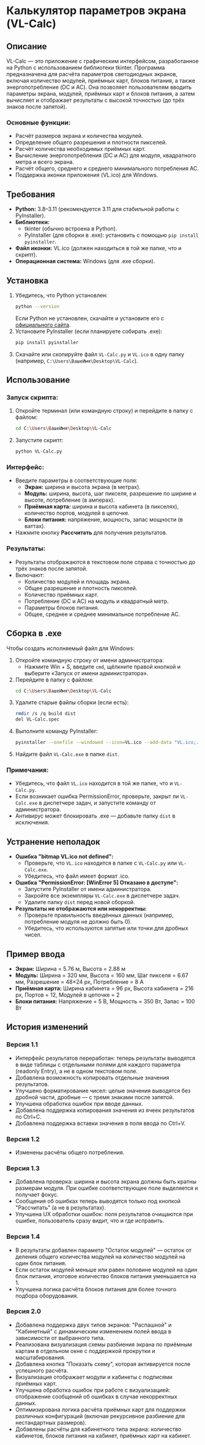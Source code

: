 # Калькулятор параметров экрана (VL-Calc)

## Описание
VL-Calc — это приложение с графическим интерфейсом, разработанное на Python с использованием библиотеки tkinter. Программа предназначена для расчёта параметров светодиодных экранов, включая количество модулей, приёмных карт, блоков питания, а также энергопотребление (DC и AC). Она позволяет пользователям вводить параметры экрана, модулей, приёмных карт и блоков питания, а затем вычисляет и отображает результаты с высокой точностью (до трёх знаков после запятой).

### Основные функции:
- Расчёт размеров экрана и количества модулей.
- Определение общего разрешения и плотности пикселей.
- Расчёт количества необходимых приёмных карт.
- Вычисление энергопотребления (DC и AC) для модуля, квадратного метра и всего экрана.
- Расчёт общего, среднего и среднего минимального потребления AC.
- Поддержка иконки приложения (VL.ico) для Windows.

## Требования
- **Python:** 3.8–3.11 (рекомендуется 3.11 для стабильной работы с PyInstaller).
- **Библиотеки:**
  - tkinter (обычно встроена в Python).
  - PyInstaller (для сборки в .exe): установить с помощью `pip install pyinstaller`.
- **Файл иконки:** VL.ico (должен находиться в той же папке, что и скрипт).
- **Операционная система:** Windows (для .exe сборки).

## Установка
1. Убедитесь, что Python установлен:
   ```bash
   python --version
   ```
   Если Python не установлен, скачайте и установите его с [официального сайта](https://www.python.org/downloads/).
2. Установите PyInstaller (если планируете собирать .exe):
   ```bash
   pip install pyinstaller
   ```
3. Скачайте или скопируйте файл `VL-Calc.py` и `VL.ico` в одну папку (например, `C:\Users\ВашеИмя\Desktop\VL-Calc`).

## Использование
### Запуск скрипта:
1. Откройте терминал (или командную строку) и перейдите в папку с файлом:
   ```bash
   cd C:\Users\ВашеИмя\Desktop\VL-Calc
   ```
2. Запустите скрипт:
   ```bash
   python VL-Calc.py
   ```

### Интерфейс:
- Введите параметры в соответствующие поля:
  - **Экран:** ширина и высота экрана (в метрах).
  - **Модуль:** ширина, высота, шаг пикселя, разрешение по ширине и высоте, потребление (в амперах).
  - **Приёмная карта:** ширина и высота кабинета (в пикселях), количество портов, модулей в цепочке.
  - **Блоки питания:** напряжение, мощность, запас мощности (в ваттах).
- Нажмите кнопку **Рассчитать** для получения результатов.

### Результаты:
- Результаты отображаются в текстовом поле справа с точностью до трёх знаков после запятой.
- Включают:
  - Количество модулей и площадь экрана.
  - Общее разрешение и плотность пикселей.
  - Количество приёмных карт.
  - Потребление (DC и AC) на модуль и квадратный метр.
  - Параметры блоков питания.
  - Общее, среднее и среднее минимальное потребление AC.

## Сборка в .exe
Чтобы создать исполняемый файл для Windows:
1. Откройте командную строку от имени администратора:
   - Нажмите Win + S, введите `cmd`, щёлкните правой кнопкой и выберите «Запуск от имени администратора».
2. Перейдите в папку с файлом:
   ```bash
   cd C:\Users\ВашеИмя\Desktop\VL-Calc
   ```
3. Удалите старые файлы сборки (если есть):
   ```bash
   rmdir /s /q build dist
   del VL-Calc.spec
   ```
4. Выполните команду PyInstaller:
   ```bash
   pyinstaller --onefile --windowed --icon=VL.ico --add-data "VL.ico;." VL-Calc.py
   ```
5. Найдите файл `VL-Calc.exe` в папке `dist`.

### Примечания:
- Убедитесь, что файл `VL.ico` находится в той же папке, что и `VL-Calc.py`.
- Если возникает ошибка PermissionError, проверьте, закрыт ли `VL-Calc.exe` в диспетчере задач, и запустите команду от администратора.
- Антивирус может блокировать .exe — добавьте папку `dist` в исключения.

## Устранение неполадок
- **Ошибка "bitmap VL.ico not defined":**
  - Проверьте, что `VL.ico` находится в папке с `VL-Calc.py` или `VL-Calc.exe`.
  - Убедитесь, что файл имеет формат .ico.
- **Ошибка "PermissionError: [WinError 5] Отказано в доступе":**
  - Запустите PyInstaller от имени администратора.
  - Закройте все экземпляры `VL-Calc.exe` в диспетчере задач.
  - Удалите папку `dist` перед новой сборкой.
- **Результаты не отображаются или некорректны:**
  - Проверьте правильность введённых данных (например, потребление модуля не должно быть 0).
  - Убедитесь, что используются запятые или точки для дробных чисел.

## Пример ввода
- **Экран:** Ширина = 5.76 м, Высота = 2.88 м
- **Модуль:** Ширина = 320 мм, Высота = 160 мм, Шаг пикселя = 6.67 мм, Разрешение = 48×24 px, Потребление = 8 А
- **Приёмная карта:** Ширина кабинета = 96 px, Высота кабинета = 216 px, Портов = 12, Модулей в цепочке = 2
- **Блоки питания:** Напряжение = 5 В, Мощность = 350 Вт, Запас = 100 Вт

## История изменений

### Версия 1.1
- Интерфейс результатов переработан: теперь результаты выводятся в виде таблицы с отдельными полями для каждого параметра (readonly Entry), а не в одном текстовом поле.
- Добавлена возможность копировать отдельные значения результатов.
- Улучшено форматирование чисел: целые значения выводятся без дробной части, дробные — с тремя знаками после запятой.
- Улучшена обработка ошибок при вводе данных.
- Добавлена поддержка копирования значения из ячеек результатов по Ctrl+C.
- Добавлена поддержка вставки значения в поля ввода по Ctrl+V.

### Версия 1.2
- Изменены расчёты общего потребления.

### Версия 1.3
- Добавлена проверка: ширина и высота экрана должны быть кратны размерам модуля. При ошибке соответствующее поле выделяется и получает фокус.
- Сообщения об ошибках теперь выводятся только под кнопкой "Рассчитать" (а не в результатах).
- Улучшена UX обработки ошибок: поля результатов очищаются при ошибке, пользователь сразу видит, что и где исправить.

### Версия 1.4
- В результаты добавлен параметр "Остаток модулей" — остаток от деления общего количества модулей на количество модулей на один блок питания.
- Если остаток модулей меньше или равен половине модулей на один блок питания, итоговое количество блоков питания уменьшается на 1.
- Улучшена логика расчёта блоков питания для более точного подбора оборудования.

### Версия 2.0
- Добавлена поддержка двух типов экранов: "Распашной" и "Кабинетный" с динамическим изменением полей ввода в зависимости от выбранного типа.
- Реализована визуализация схемы разбиения экрана по приёмным картам в отдельном окне с поддержкой прокрутки и масштабирования.
- Добавлена кнопка "Показать схему", которая активируется после успешного расчёта.
- Визуализация отображает модули и кабинеты  с подписями приёмных карт.
- Улучшена обработка ошибок при работе с визуализацией: отображение сообщений об ошибках в случае некорректных данных.
- Оптимизирована логика расчёта приёмных карт для поддержки различных конфигураций (включая рекурсивное разбиение для нестандартных размеров).
- Добавлены расчёты для кабинетного типа экрана: количество кабинетов, блоков питания на кабинет, приёмных карт на кабинет.
